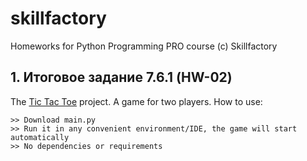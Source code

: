 # skillfactory
Homeworks for Python Programming PRO course (c) Skillfactory

## 1. Итоговое задание 7.6.1 (HW-02)

The [Tic Tac Toe]([https://www.google.com](https://github.com/juliakarabasova/skillfactory/tree/main/tic_tac_toe)https://github.com/juliakarabasova/skillfactory/tree/main/tic_tac_toe "Tic-Tac-Toe") project. A game for two players. How to use:
```
>> Download main.py
>> Run it in any convenient environment/IDE, the game will start automatically
>> No dependencies or requirements 
```
